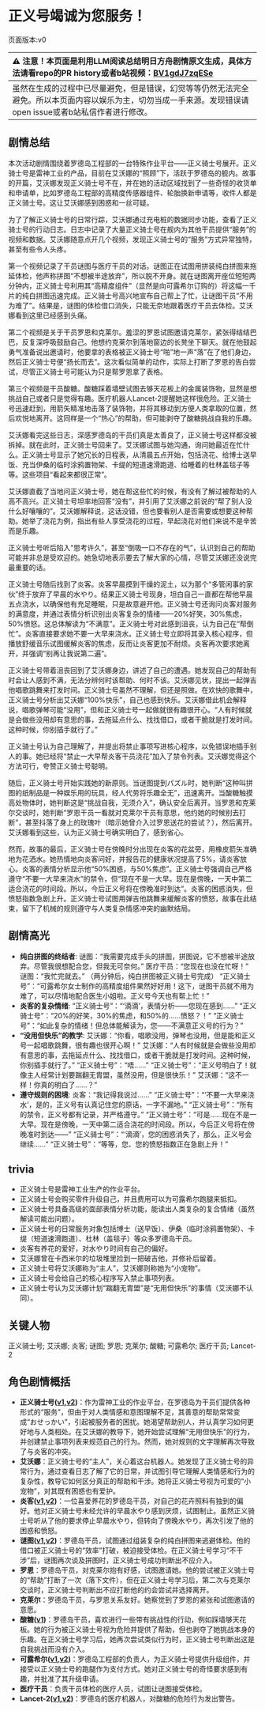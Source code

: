 # 正义号竭诚为您服务！
页面版本:v0
 

| :warning: 注意！本页面是利用LLM阅读总结明日方舟剧情原文生成，具体方法请看repo的PR history或者b站视频：[BV1gdJ7zqESe](https://www.bilibili.com/video/BV1gdJ7zqESe/)         |
|:----------------------------|
| 虽然在生成的过程中已尽量避免，但是错误，幻觉等等仍然无法完全避免。所以本页面内容以娱乐为主，切勿当成一手来源。发现错误请open issue或者b站私信作者进行修改。|



## 剧情总结
本次活动剧情围绕着罗德岛工程部的一台特殊作业平台——正义骑士号展开。正义骑士号是雷神工业的产品，目前在艾沃娜的“照顾”下，活跃于罗德岛的舰内。故事的开篇，艾沃娜发现正义骑士号不在，并在她的活动区域找到了一些奇怪的收货单和申请单，比如罗德岛工程部的高精度传感器组件、轮胎换新申请等，收件人都是正义骑士号。这让艾沃娜感到困惑和一丝可疑。

为了了解正义骑士号的日常行踪，艾沃娜通过充电桩的数据同步功能，查看了正义骑士号的行动日志。日志中记录了大量正义骑士号在舰内为其他干员提供“服务”的视频和数据。艾沃娜随意点开几个视频，发现正义骑士号的“服务”方式异常独特，甚至有些令人头疼。

第一个视频记录了干员谜图与医疗干员的对话。谜图正在试图用拼装纯白拼图来拖延体检，他声称拼图“不想被半途放弃”，所以脱不开身。就在谜图离开座位短短两分钟内，正义骑士号利用其“高精度组件”（显然是向可露希尔订购的）将这幅一千片的纯白拼图迅速完成。正义骑士号高兴地宣布自己帮上了忙，让谜图干员“不用为难了”。结果是，谜图的体检借口消失，只能无奈地跟着医疗干员去体检。艾沃娜看到这里已经感到头痛。

第二个视频是关于干员罗恩和克莱尔。羞涩的罗恩试图邀请克莱尔，紧张得结结巴巴，反复深呼吸鼓励自己。他想约克莱尔到落地窗边的长凳坐下聊天。就在他鼓起勇气准备说出邀请时，他要拿的表格被正义骑士号“啪”地一声“落”在了他们身边，然后正义骑士号便“扬长而去”。这次看似简单的动作，实际上打断了罗恩的告白尝试，尽管正义骑士号可能认为只是帮罗恩拿了表格。

第三个视频是干员酸糖。酸糖踩着墙壁试图去够天花板上的金属装饰物，显然是想挑战自己或者只是觉得有趣。医疗机器人Lancet-2提醒她这样很危险。正义骑士号迅速赶到，用箭矢精准地击落了装饰物，并将其移动到方便人类拿取的位置，然后欢悦地离开。这同样是一个“热心”的帮助，但可能剥夺了酸糖挑战自我的乐趣。

艾沃娜看完这些日志，深感罗德岛的干员们真是太善良了，正义骑士号这样都没被拆掉。就在此时，正义骑士号回来了。艾沃娜试图与她沟通，询问她最近在忙什么。正义骑士号显示了她冗长的日程表，从清晨五点开始，包括浇花、给博士送早饭、充当伊桑的临时涂鸦置物架、卡缇的短道速滑跑道、给睡着的杜林盖毯子等等。这些项目“看起来都很正常”。

艾沃娜直截了当地问正义骑士号，她在帮这些忙的时候，有没有了解过被帮助的人高不高兴。正义骑士号坦率地回答“没有”，并引用了艾沃娜之前说的“帮了别人没什么好嚷嚷的”。艾沃娜解释说，这话没错，但也要看别人是否需要或想要这种帮助。她举了浇花为例，指出有些人享受浇花的过程，早起浇花对他们来说不是辛苦而是乐趣。

正义骑士号听后陷入“思考许久”，甚至“倒吸一口不存在的气”，认识到自己的帮助可能并非总是受欢迎的。她急切地表示要去了解大家的心情，尽管艾沃娜还没说完最重要的话。

正义骑士号随后找到了炎客。炎客早晨摸到干燥的泥土，以为那个“多管闲事的家伙”终于放弃了早晨的水やり。结果正义骑士号现身，坦白自己一直都在帮他早晨五点浇水，以确保他有充足睡眠，只是故意避开他。正义骑士号还询问炎客对服务的满意度，并通过表情分析识别出炎客复杂的情绪——20%好笑，30%焦虑，50%愤怒。这总体解读为“不满意”。正义骑士号对此感到沮丧，认为自己在“帮倒忙”。炎客直接要求她不要一大早来浇水。正义骑士号立即将其录入核心程序，但播放舒缓音乐试图缓解炎客的焦虑，反而让炎客更加不耐烦。炎客再次要求她离开，并强调“别再让我说第二遍”。

正义骑士号带着沮丧回到了艾沃娜身边，讲述了自己的遭遇。她发现自己的帮助有时会让人感到不满，无法分辨何时该帮助、何时不该。艾沃娜见状，提出一起弹吉他唱歌跳舞来打发时间。正义骑士号虽然不理解，但还是照做。在欢快的歌舞中，正义骑士号分析出艾沃娜“100%快乐”，自己也感到快乐。艾沃娜借此机会解释说，唱歌弹琴可能“没用”，但和正义骑士号一起做就很有趣很开心。“人有时候就是会做些没用却有意思的事，去拖延点什么、找找借口，或者干脆就是打发时间。这种时候，你别插手就行了。”

正义骑士号认为自己理解了，并提出将禁止事项写进核心程序，以免错误地插手别人的事。她已经将“禁止一大早帮炎客干员浇花”加入了禁令列表。艾沃娜觉得这个方法可行，夸赞正义骑士号聪明。

随后，正义骑士号开始实践她的新原则。当谜图提到パズル时，她判断“这种叫拼图的纸制品是一种娱乐用的玩具，经人代劳将乐趣全无”，迅速离开。当酸糖触摸高处物体时，她判断这是“挑战自我，无须介入”，确认安全后离开。当罗恩和克莱尔交谈时，她判断“罗恩干员一看就对克莱尔干员有意思，他约她的时候别去打断”，甚至抖落了身上的玫瑰叶（暗示她曾介入过罗恩送花的尝试？），然后离开。艾沃娜看到这些，认为正义骑士号确实明白了，感到省心。

然而，故事的最后，正义骑士号在傍晚时分出现在炎客的花盆旁，用橡皮箭矢准确地为花洒水。她热情地向炎客问好，并报告花的健康状况提高了5%，请炎客放心。炎客的表情分析显示他“50%困惑，与50%焦虑”。正义骑士号强调自己严格遵守“不要一大早来浇水”的禁令，但“现在不是一大早。现在是傍晚，一天中第二适合浇花的时间段。所以，今后正义号将在傍晚准时到达”。炎客的困惑消失，但愤怒指数急剧上升。正义骑士号试图用弹吉他跳舞来缓解炎客的愤怒，故事在此结束，留下了机械的规则遵守与人类复杂情感冲突的幽默结局。
## 剧情高光
*   **纯白拼图的终结者**:
    谜图：“我需要完成手头的拼图，拼图说，它不想被半途放弃。尽管我很想配合您，但我无可奈何。”
    医疗干员：“您现在也没在忙呀！”
    谜图：“我忙完就去。”
    （两分钟后，纯白拼图被正义骑士号完成）
    “正义骑士号”：“可露希尔女士制作的高精度组件果然好好用！这下，谜图干员就不用为难了，可以尽情地配合医生小姐啦。正义号今天也有帮上忙！”
*   **炎客的复杂情绪**:
    “正义骑士号”：“‘滴滴’，表情分析——您现在感到......”
    “正义骑士号”：“20%的好笑，30%的焦虑，和50%的......愤怒？！”
    “正义骑士号”：“如此复杂的情绪！但总体能解读为，您——不满意正义号的行为？”
*   **“没用但快乐”的教学**:
    艾沃娜：“你看，唱歌没用，弹琴也没用，但是能和正义号一起唱歌跳舞，很有趣也很开心啊！”
    艾沃娜：“人有时候就是会做些没用却有意思的事，去拖延点什么、找找借口，或者干脆就是打发时间。这种时候，你别插手就行了。”
    “正义骑士号”：“唔......”
    “正义骑士号”：“正义号明白了！就像主人经常计划要踹翻无胄盟，虽然没用，但是很快乐！”
    艾沃娜：“这不一样！你真的明白了......？”
*   **遵守规则的困境**:
    炎客：“我记得我说过......”
    “正义骑士号”：“‘不要一大早来浇水’，是的，正义号有认真记住您的原话，一字不漏地。”
    “正义骑士号”：“所有的禁令，正义号都有记录，并严格遵守。”
    “正义骑士号”：“可是......现在不是一大早。现在是傍晚，一天中第二适合浇花的时间段。所以，今后正义号将在傍晚准时到达——”
    “正义骑士号”：“‘滴滴’，您的困惑消失了，那么，正义号会继续......”
    “正义骑士号”：“等等，您、您的愤怒指数正在急剧上升！”
## trivia
*   正义骑士号是雷神工业生产的作业平台。
*   正义骑士号会购买零件升级自己，并且费用可以为可露希尔跑腿来抵扣。
*   正义骑士号具备高级的面部表情分析功能，能读出人类复杂的复合情绪（虽然解读可能出问题）。
*   正义骑士号的日常服务对象包括博士（送早饭）、伊桑（临时涂鸦置物架）、卡缇（短道速滑跑道）、杜林（盖毯子）等众多罗德岛干员。
*   炎客有养花的爱好，对水やり时间有自己的偏好。
*   艾沃娜曾在卡西米尔的垃圾堆里捡到一把破吉他，并修补后留着。
*   正义骑士号将艾沃娜称为“主人”，艾沃娜则称她为“小宠物”。
*   正义骑士号会给自己的核心程序写入禁止事项列表。
*   正义骑士号认为艾沃娜计划“踹翻无胄盟”是“无用但快乐”的事情（艾沃娜不认同）。
## 关键人物
正义骑士号; 艾沃娜; 炎客; 谜图; 罗恩; 克莱尔; 酸糖; 可露希尔; 医疗干员; Lancet-2
## 角色剧情概括
-   **正义骑士号([v1](../chars/char_4000_jnight.md),[v2](../char_v3/char_4000_jnight.md))**：作为雷神工业的作业平台，在罗德岛为干员们提供各种形式的“服务”，但由于对人类情感和意图理解不足，其善意的帮助常常变成“おせっかい”，引起被服务者的困扰。她渴望帮助别人，并认真学习如何更好地与人类相处。在艾沃娜的教导下，她开始尝试理解“无用但快乐”的行为，并创建禁止事项列表来规范自己的行为。然而，她对规则的文字理解再次导致了与炎客的冲突。
-   **艾沃娜**：正义骑士号的“主人”，关心着这台机器人。她发现了正义骑士号的异常行为，通过查看日志了解了它的日常，并试图引导它理解人类情感和行为的复杂性，教导它如何区分真正的帮助和干涉。她将正义骑士号视为可爱的“小宠物”，对其既有困惑也有爱护。
-   **炎客([v1](../chars/char_131_flameb.md),[v2](../char_v3/char_131_flameb.md))**：一位喜爱养花的罗德岛干员，对自己的花卉照料有独到的偏好。他对正义骑士号未经允许的早晨水やり感到厌烦，试图制止。虽然正义骑士号听从了他的要求停止早晨水やり，但转向了傍晚水やり，再次引发了他的困惑和愤怒。
-   **谜图([v1](../chars/char_4017_puzzle.md),[v2](../char_v3/char_4017_puzzle.md))**：罗德岛干员，试图通过组装复杂的纯白拼图来逃避体检。他的借口被正义骑士号的“效率”打破，被迫接受体检。在正义骑士号学习“不干涉”后，谜图再次谈及拼图时，正义骑士号成功判断出不应介入。
-   **罗恩**：罗德岛干员，对克莱尔抱有好感，试图邀请她。他的尝试被正义骑士号的“帮助”打断了一次（落下文件），但在正义骑士号学习后，第二次与克莱尔交谈时，正义骑士号判断出不应打断他的约会尝试并选择离开。
-   **克莱尔**：罗德岛干员，与罗恩关系友好。她察觉到了罗恩的紧张和试图邀请的意愿。
-   **酸糖([v1](../chars/char_366_acdrop.md))**：罗德岛干员，喜欢进行一些带有挑战性的行动，例如踩墙够天花板。她的行为被正义骑士号视为危险并提供了帮助，但也剥夺了她挑战本身的乐趣。在正义骑士号学习后，她再次尝试类似行为时，正义骑士号判断出这是自我挑战而没有介入。
-   **可露希尔([v1](../chars/extended_char_ke_lu_xi_er.md),[v2](../char_v3/extended_char_ke_lu_xi_er.md))**：罗德岛工程部的负责人，为正义骑士号提供升级组件，并接受以正义骑士号的跑腿作为支付方式。她对正义骑士号的奇怪要求感到有趣，并批准了其升级申请。
-   **医疗干员**：负责干员体检的医疗人员，试图让谜图接受体检。
-   **Lancet-2([v1](../chars/char_285_medic2.md),[v2](../char_v3/char_285_medic2.md))**：罗德岛的医疗机器人，对酸糖的危险行为发出警告。